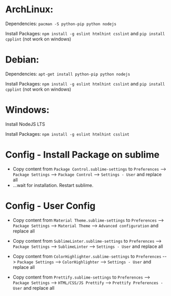# ArchLinux:
Dependencies: `pacman -S python-pip python nodejs`

Install Packages: `npm install -g eslint htmlhint csslint` and `pip install cpplint` (not work on windows)

# Debian:
Dependencies: `apt-get install python-pip python nodejs`

Install Packages: `npm install -g eslint htmlhint csslint` and `pip install cpplint` (not work on windows)

# Windows:
Install NodeJS LTS

Install Packages: `npm install -g eslint htmlhint csslint`

# Config - Install Package on sublime
- Copy content from `Package Control.sublime-settings` to `Preferences` --> `Package Settings` --> `Package Control` --> `Settings - User` and replace all
- ...wait for installation. Restart sublime.

# Config - User Config
- Copy content from `Material Theme.sublime-settings` to `Preferences` --> `Package Settings` --> `Material Theme` --> `Advanced configuration` and replace all

- Copy content from `SublimeLinter.sublime-settings` to `Preferences` --> `Package Settings` --> `SublimeLinter` --> `Settings - User` and replace all

- Copy content from `ColorHighlighter.sublime-settings` to `Preferences` --> `Package Settings` --> `ColorHighlighter` --> `Settings - User` and replace all

- Copy content from `Prettify.sublime-settings` to `Preferences` --> `Package Settings` --> `HTML/CSS/JS Prettify` --> `Prettify Preferences - User` and replace all

